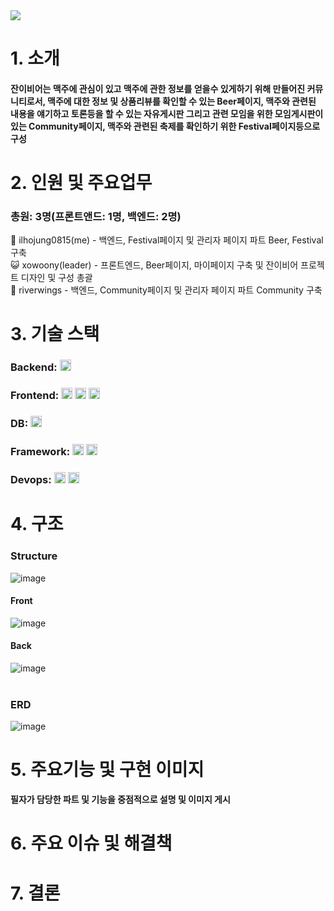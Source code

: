 <img src="https://capsule-render.vercel.app/api?type=wave&color=auto&height=300&section=header&text=잔이비어&fontSize=90" />


# 1. 소개
#### 잔이비어는 맥주에 관심이 있고 맥주에 관한 정보를 얻을수 있게하기 위해 만들어진 커뮤니티로서, 맥주에 대한 정보 및 상품리뷰를 확인할 수 있는 Beer페이지, 맥주와 관련된 내용을 얘기하고 토론등을 할 수 있는 자유게시판 그리고 관련 모임을 위한 모임게시판이 있는 Community페이지, 맥주와 관련된 축제를 확인하기 위한 Festival페이지등으로 구성

# 2. 인원 및 주요업무
### 총원: 3명(프론트앤드: 1명, 백엔드: 2명)

🐻 ilhojung0815(me)   -  백엔드, Festival페이지 및 관리자 페이지 파트 Beer, Festival 구축 
<br>
😺 xowoony(leader)   -  프론트엔드, Beer페이지, 마이페이지 구축 및 잔이비어 프로젝트 디자인 및 구성 총괄
<br>
🐰 riverwings   -  백엔드, Community페이지 및 관리자 페이지 파트 Community 구축

# 3. 기술 스택
### Backend: <img height="18px" src="https://img.shields.io/badge/Java-blue">
### Frontend: <img height="18px" src="https://img.shields.io/badge/HTML-orange"> <img height="18px" src="https://img.shields.io/badge/CSS-red"> <img height="18px" src="https://img.shields.io/badge/JavaScript-yellow">
### DB: <img height="18px" src="https://img.shields.io/badge/MariaDB-9cf">
### Framework: <img height="18px" src="https://img.shields.io/badge/SpringBoot-green"> <img height="18px" src="https://img.shields.io/badge/MyBatis-black">
### Devops: <img height="18px" src="https://img.shields.io/badge/GitHub-black"> <img height="18px" src="https://img.shields.io/badge/AWS-orange">
# 4. 구조 

### Structure
![image](https://user-images.githubusercontent.com/58130791/215668053-02790e1c-d82c-4ac2-aab0-6293657db458.png)

#### Front
![image](https://user-images.githubusercontent.com/58130791/215668232-4d163192-8232-4f72-adc0-87844b75e635.png)


#### Back
![image](https://user-images.githubusercontent.com/58130791/215668373-d0d3f725-a779-440c-9eb2-296f17dab06b.png)
<br><br>



### ERD
![image](https://user-images.githubusercontent.com/58130791/215669535-02d67342-3da3-455b-9ca7-89b88826fef6.png)





# 5. 주요기능 및 구현 이미지
<a><b>필자가 담당한 파트 및 기능을 중점적으로 설명 및 이미지 게시</a>
<br>


# 6. 주요 이슈 및 해결책

# 7. 결론
